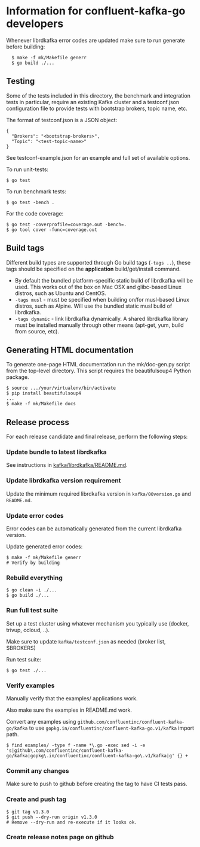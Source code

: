 # Information for confluent-kafka-go developers

Whenever librdkafka error codes are updated make sure to run generate
before building:

```
  $ make -f mk/Makefile generr
  $ go build ./...
```




## Testing

Some of the tests included in this directory, the benchmark and integration tests in particular,
require an existing Kafka cluster and a testconf.json configuration file to
provide tests with bootstrap brokers, topic name, etc.

The format of testconf.json is a JSON object:
```
{
  "Brokers": "<bootstrap-brokers>",
  "Topic": "<test-topic-name>"
}
```

See testconf-example.json for an example and full set of available options.


To run unit-tests:
```
$ go test
```

To run benchmark tests:
```
$ go test -bench .
```

For the code coverage:
```
$ go test -coverprofile=coverage.out -bench=.
$ go tool cover -func=coverage.out
```


## Build tags

Different build types are supported through Go build tags (`-tags ..`),
these tags should be specified on the **application** build/get/install command.

 * By default the bundled platform-specific static build of librdkafka will
   be used. This works out of the box on Mac OSX and glibc-based Linux distros,
   such as Ubuntu and CentOS.
 * `-tags musl` - must be specified when building on/for musl-based Linux
   distros, such as Alpine. Will use the bundled static musl build of
   librdkafka.
 * `-tags dynamic` - link librdkafka dynamically. A shared librdkafka library
   must be installed manually through other means (apt-get, yum, build from
   source, etc).



## Generating HTML documentation

To generate one-page HTML documentation run the mk/doc-gen.py script from the
top-level directory. This script requires the beautifulsoup4 Python package.

```
$ source .../your/virtualenv/bin/activate
$ pip install beautifulsoup4
...
$ make -f mk/Makefile docs
```


## Release process

For each release candidate and final release, perform the following steps:

### Update bundle to latest librdkafka

See instructions in [kafka/librdkafka/README.md](kafka/librdkafka/README.md).


### Update librdkafka version requirement

Update the minimum required librdkafka version in `kafka/00version.go`
and `README.md`.


### Update error codes

Error codes can be automatically generated from the current librdkafka version.


Update generated error codes:

    $ make -f mk/Makefile generr
    # Verify by building


### Rebuild everything

    $ go clean -i ./...
    $ go build ./...


### Run full test suite

Set up a test cluster using whatever mechanism you typically use
(docker, trivup, ccloud, ..).

Make sure to update `kafka/testconf.json` as needed (broker list, $BROKERS)

Run test suite:

    $ go test ./...


### Verify examples

Manually verify that the examples/ applications work.

Also make sure the examples in README.md work.

Convert any examples using `github.com/confluentinc/confluent-kafka-go/kafka` to use
`gopkg.in/confluentinc/confluent-kafka-go.v1/kafka` import path.

    $ find examples/ -type f -name *\.go -exec sed -i -e 's|github\.com/confluentinc/confluent-kafka-go/kafka|gopkg\.in/confluentinc/confluent-kafka-go\.v1/kafka|g' {} +

### Commit any changes

Make sure to push to github before creating the tag to have CI tests pass.


### Create and push tag

    $ git tag v1.3.0
    $ git push --dry-run origin v1.3.0
    # Remove --dry-run and re-execute if it looks ok.


### Create release notes page on github
